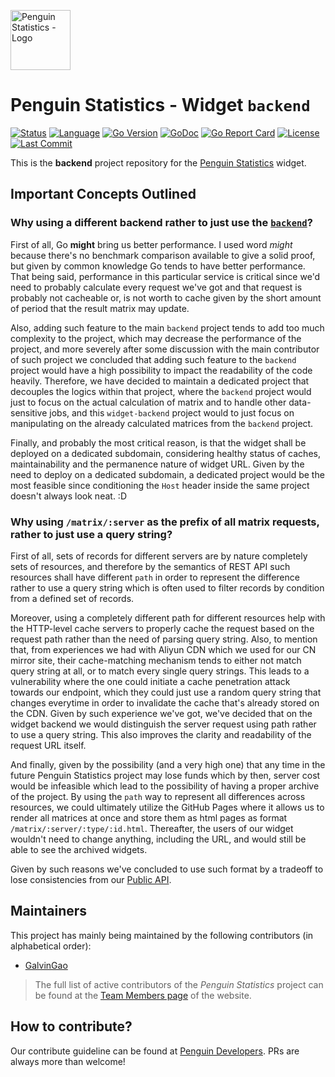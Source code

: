 <img src="https://penguin.upyun.galvincdn.com/logos/penguin_stats_logo.png"
     alt="Penguin Statistics - Logo"
     width="96px" />

# Penguin Statistics - Widget `backend`
[![Status](https://img.shields.io/badge/status-staging-orange)](#readme)
[![Language](https://img.shields.io/badge/using-Go-%2300add8?logo=go)](#readme)
[![Go Version](https://img.shields.io/github/go-mod/go-version/penguin-statistics/widget-backend)](https://github.com/penguin-statistics/widget-backend/blob/main/go.mod)
[![GoDoc](https://godoc.org/github.com/penguin-statistics/widget-backend?status.svg)](https://godoc.org/github.com/penguin-statistics/widget-backend)
[![Go Report Card](https://goreportcard.com/badge/github.com/penguin-statistics/widget-backend)](https://goreportcard.com/report/github.com/penguin-statistics/widget-backend)
[![License](https://img.shields.io/github/license/penguin-statistics/widget-backend)](https://github.com/penguin-statistics/widget-backend/blob/main/LICENSE)
[![Last Commit](https://img.shields.io/github/last-commit/penguin-statistics/widget-backend)](https://github.com/penguin-statistics/widget-backend/commits/main)

This is the **backend** project repository for the [Penguin Statistics](https://penguin-stats.io/?utm_source=github) widget.

## Important Concepts Outlined
### Why using a different backend rather to just use the [`backend`](https://github.com/penguin-statistics/backend)?
First of all, Go **might** bring us better performance. I used word *might* because there's no benchmark comparison available to give a solid proof, but given by common knowledge Go tends to have better performance. That being said, performance in this particular service is critical since we'd need to probably calculate every request we've got and that request is probably not cacheable or, is not worth to cache given by the short amount of period that the result matrix may update.

Also, adding such feature to the main `backend` project tends to add too much complexity to the project, which may decrease the performance of the project, and more severely after some discussion with the main contributor of such project we concluded that adding such feature to the `backend` project would have a high possibility to impact the readability of the code heavily. Therefore, we have decided to maintain a dedicated project that decouples the logics within that project, where the `backend` project would just to focus on the actual calculation of matrix and to handle other data-sensitive jobs, and this `widget-backend` project would to just focus on manipulating on the already calculated matrices from the `backend` project.

Finally, and probably the most critical reason, is that the widget shall be deployed on a dedicated subdomain, considering healthy status of caches, maintainability and the permanence nature of widget URL. Given by the need to deploy on a dedicated subdomain, a dedicated project would be the most feasible since conditioning the `Host` header inside the same project doesn't always look neat. :D

### Why using `/matrix/:server` as the prefix of all matrix requests, rather to just use a query string?
First of all, sets of records for different servers are by nature completely sets of resources, and therefore by the semantics of REST API such resources shall have different `path` in order to represent the difference rather to use a query string which is often used to filter records by condition from a defined set of records. 

Moreover, using a completely different path for different resources help with the HTTP-level cache servers to properly cache the request based on the request path rather than the need of parsing query string. Also, to mention that, from experiences we had with Aliyun CDN which we used for our CN mirror site, their cache-matching mechanism tends to either not match query string at all, or to match every single query strings. This leads to a vulnerability where the one could initiate a cache penetration attack towards our endpoint, which they could just use a random query string that changes everytime in order to invalidate the cache that's already stored on the CDN. Given by such experience we've got, we've decided that on the widget backend we would distinguish the server request using path rather to use a query string. This also improves the clarity and readability of the request URL itself.

And finally, given by the possibility (and a very high one) that any time in the future Penguin Statistics project may lose funds which by then, server cost would be infeasible which lead to the possibility of having a proper archive of the project. By using the `path` way to represent all differences across resources, we could ultimately utilize the GitHub Pages where it allows us to render all matrices at once and store them as html pages as format `/matrix/:server/:type/:id.html`. Thereafter, the users of our widget wouldn't need to change anything, including the URL, and would still be able to see the archived widgets.

Given by such reasons we've concluded to use such format by a tradeoff to lose consistencies from our [Public API](https://developer.penguin-stats.io/docs/).

## Maintainers
This project has mainly being maintained by the following contributors (in alphabetical order):
- [GalvinGao](https://github.com/GalvinGao)

> The full list of active contributors of the *Penguin Statistics* project can be found at the [Team Members page](https://penguin-stats.io/about/members) of the website.

## How to contribute?
Our contribute guideline can be found at [Penguin Developers](https://developer.penguin-stats.io). PRs are always more than welcome!